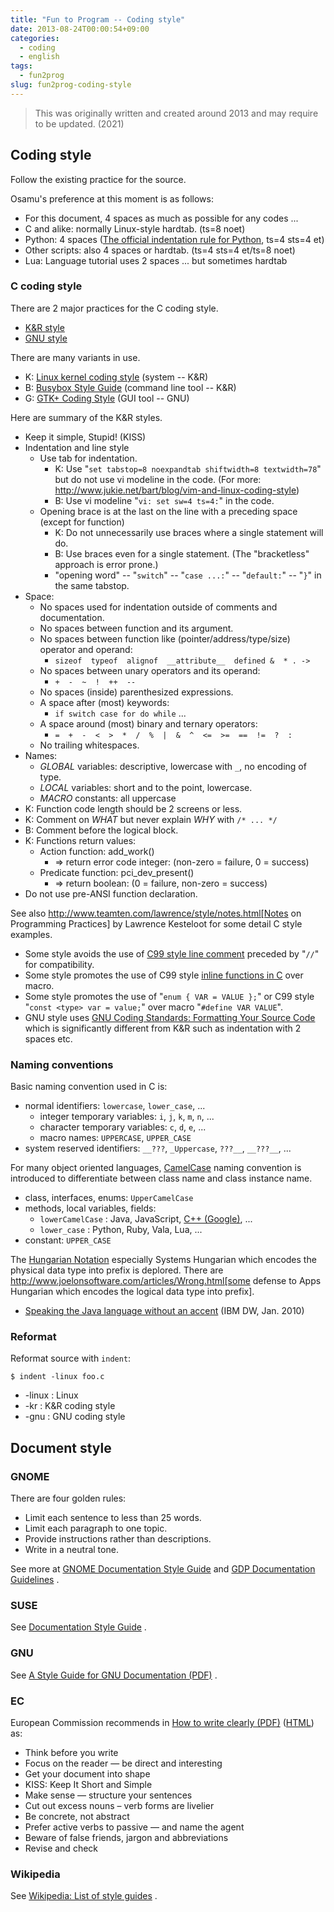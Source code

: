 ```yaml
---
title: "Fun to Program -- Coding style"
date: 2013-08-24T00:00:54+09:00
categories:
  - coding
  - english
tags:
  - fun2prog
slug: fun2prog-coding-style
---
```


> This was originally written and created around 2013 and may require to be
> updated. (2021)

## Coding style

Follow the existing practice for the source.

Osamu's preference at this moment is as follows:

* For this document, 4 spaces as much as possible for any codes ...
* C and alike: normally Linux-style hardtab. (ts=8 noet)
* Python: 4 spaces ([The official indentation rule for Python](http://www.python.org/dev/peps/pep-0008/), ts=4 sts=4 et)
* Other scripts: also 4 spaces or hardtab. (ts=4 sts=4 et/ts=8 noet)
* Lua: Language tutorial uses 2 spaces ... but sometimes hardtab

### C coding style

There are 2 major practices for the C coding style.

* [K&R style](http://en.wikipedia.org/wiki/Indent_style#K.26R_style)
* [GNU style](http://en.wikipedia.org/wiki/Indent_style#GNU_style)

There are many variants in use.

* K: [Linux kernel coding style](http://www.kernel.org/doc/Documentation/CodingStyle) (system -- K&R)
* B: [Busybox Style Guide](http://git.busybox.net/busybox/tree/docs/style-guide.txt) (command line tool -- K&R)
* G: [GTK+ Coding Style](http://git.gnome.org/browse/gtk+/plain/docs/CODING-STYLE) (GUI tool -- GNU)

Here are summary of the K&R styles.

* Keep it simple, Stupid! (KISS)
* Indentation and line style
    * Use tab for indentation.
      * K: Use "`set tabstop=8 noexpandtab shiftwidth=8 textwidth=78`" but do not use vi modeline in the code.
  (For more: http://www.jukie.net/bart/blog/vim-and-linux-coding-style)
      * B: Use vi modeline "`vi: set sw=4 ts=4:`" in the code.
    * Opening brace is at the last on the line with a preceding space (except for function)
      * K: Do not unnecessarily use braces where a single statement will do.
      * B: Use braces even for a single statement. (The "bracketless" approach is error prone.)
      * "opening word" -- "`switch`" -- "`case ...:`" -- "`default:`" -- "`}`" in the same tabstop.
* Space:
    * No spaces used for indentation outside of comments and documentation.
    * No spaces between function and its argument.
    * No spaces between function like (pointer/address/type/size) operator and operand:
      * `sizeof  typeof  alignof  __attribute__  defined &  * . ->`
    * No spaces between unary operators and its operand:
      * `+  -  ~  !  ++  --`
    * No spaces (inside) parenthesized expressions.
    * A space after (most) keywords:
      * `if switch case for do while` ...
    * A space around (most) binary and ternary operators:
      * `=  +  -  <  >  *  /  %  |  &  ^  <=  >=  ==  !=  ?  :`
    * No trailing whitespaces.
* Names:
    * *GLOBAL* variables: descriptive, lowercase with `_`, no encoding of type.
    * *LOCAL* variables: short and to the point, lowercase.
    * *MACRO* constants: all uppercase
* K: Function code length should be 2 screens or less.
* K: Comment on *WHAT* but never explain *WHY* with `/* ... */`
* B: Comment before the logical block.
* K: Functions return values:
    * Action function: add_work()
      * => return error code integer: (non-zero = failure, 0 = success)
    * Predicate function: pci_dev_present()
      * => return boolean: (0 = failure, non-zero = success)
* Do not use pre-ANSI function declaration.

See also http://www.teamten.com/lawrence/style/notes.html[Notes on Programming
Practices] by Lawrence Kesteloot for some detail C style examples.

* Some style avoids the use of [C99 style line comment](https://live.gnome.org/GTK+/BestPractices) preceded by "`//`" for compatibility.
* Some style promotes the use of C99 style [inline functions in C](http://www.greenend.org.uk/rjk/tech/inline.html) over macro.
* Some style promotes the use of "`enum { VAR = VALUE };`" or C99 style "`const <type> var = value;`" over macro "`#define VAR VALUE`".
* GNU style uses [GNU Coding Standards: Formatting Your Source Code](http://www.gnu.org/prep/standards/standards.html#Writing-C) which is significantly different from K&R such as indentation with 2 spaces etc.

### Naming conventions

Basic naming convention used in C is:

* normal identifiers: `lowercase`, `lower_case`, ...
    * integer temporary variables: `i`, `j`, `k`, `m`, `n`, ...
    * character temporary variables: `c`, `d`, `e`, ...
    * macro names: `UPPERCASE`, `UPPER_CASE`
* system reserved identifiers: `__???`, `_Uppercase`, `???__`, `__???__`, ...

For many object oriented languages,
[CamelCase](http://en.wikipedia.org/wiki/CamelCase) naming convention is
introduced to differentiate between class name and class instance name.

* class, interfaces, enums: `UpperCamelCase`
* methods,  local variables, fields:
    * `lowerCamelCase` : Java, JavaScript, [C++ (Google)](http://google-styleguide.googlecode.com/svn/trunk/cppguide.xml?showone=Type_Names#Type_Names), ...
    * `lower_case` : Python, Ruby, Vala, Lua, ...
* constant: `UPPER_CASE`

The [Hungarian Notation](http://en.wikipedia.org/wiki/Hungarian_notation)
especially Systems Hungarian which encodes the physical data type into prefix is
deplored.  There are http://www.joelonsoftware.com/articles/Wrong.html[some
defense to Apps Hungarian which encodes the logical data type into prefix].

* [Speaking the Java language without an accent](http://www.ibm.com/developerworks/java/library/j-noaccent/index.html) (IBM DW, Jan. 2010)

### Reformat

Reformat source with `indent`:

```
$ indent -linux foo.c
```

* -linux : Linux
* -kr    : K&R coding style
* -gnu   : GNU coding style

## Document style

### GNOME

There are four golden rules:

* Limit each sentence to less than 25 words.
* Limit each paragraph to one topic.
* Provide instructions rather than descriptions.
* Write in a neutral tone.

See more at
[GNOME Documentation Style Guide](http://developer.gnome.org/gdp-style-guide/stable/)
and
[GDP Documentation Guidelines](http://developer.gnome.org/gdp-handbook/stable/) .

### SUSE

See
[Documentation Style Guide](http://doc.opensuse.org/products/opensuse/Styleguide/opensuse_documentation_styleguide_sd/) .

### GNU

See
[A Style Guide for GNU Documentation (PDF)](http://www.fsf.org/licensing/gnu-press/GNU-Press-styleguide.pdf) .

### EC

European Commission recommends in
[How to write clearly (PDF)](http://ec.europa.eu/translation/english/guidelines/documents/styleguide_english_dgt_en.pdf)
([HTML](http://www.fjfhs.eu/)) as:

* Think before you write
* Focus on the reader — be direct and interesting
* Get your document into shape
* KISS: Keep It Short and Simple
* Make sense — structure your sentences
* Cut out excess nouns – verb forms are livelier
* Be concrete, not abstract
* Prefer active verbs to passive — and name the agent
* Beware of false friends, jargon and abbreviations
* Revise and check

### Wikipedia

See
[Wikipedia: List of style guides](http://en.wikipedia.org/wiki/List_of_style_guides) .



<!-- vim: set sw=2 sts=2 ai si et tw=79 ft=markdown: -->
